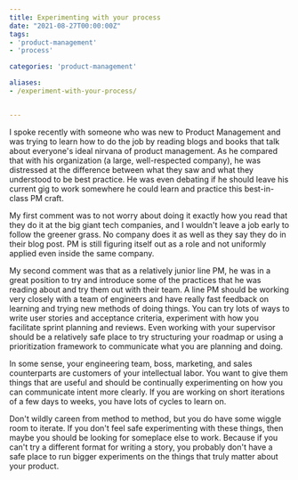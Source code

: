 ```yaml
---
title: Experimenting with your process
date: "2021-08-27T00:00:00Z"
tags: 
- 'product-management'
- 'process'

categories: 'product-management'

aliases: 
- /experiment-with-your-process/


---
```


I spoke recently with someone who was new to Product Management and was trying to learn how to do the job by reading blogs and books that talk about everyone's ideal nirvana of product management. As he compared that with his organization (a large, well-respected company), he was distressed at the difference between what they saw and what they understood to be best practice.  He was even debating if he should leave his current gig to work somewhere he could learn and practice this best-in-class PM craft.
<!--more-->

My first comment was to not worry about doing it exactly how you read that they do it at the big giant tech companies, and I wouldn't leave a job early to follow the greener grass.  No company does it as well as they say they do in their blog post.  PM is still figuring itself out as a role and not uniformly applied even inside the same company.  

My second comment was that as a relatively junior line PM, he was in a great position to try and introduce some of the practices that he was reading about and try them out with their team.  A line PM should be working very closely with a team of engineers and have really fast feedback on learning and trying new methods of doing things. You can try lots of ways to write user stories and acceptance criteria, experiment with how you facilitate sprint planning and reviews. Even working with your supervisor should be a relatively safe place to try structuring your roadmap or using a prioritization framework to communicate what you are planning and doing.  

In some sense, your engineering team, boss, marketing, and sales counterparts are customers of your intellectual labor.  You want to give them things that are useful and should be continually experimenting on how you can communicate intent more clearly.  If you are working on short iterations of a few days to weeks, you have lots of cycles to learn on.  

Don't wildly careen from method to method, but you do have some wiggle room to iterate.  If you don't feel safe experimenting with these things, then maybe you should be looking for someplace else to work.  Because if you can't try a different format for writing a story, you probably don't have a safe place to run bigger experiments on the things that truly matter about your product. 